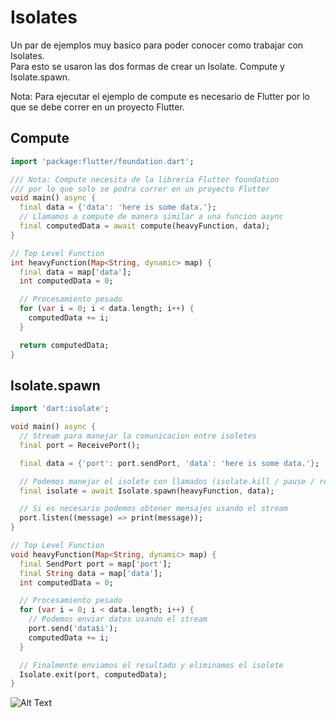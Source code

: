 # Isolates

Un par de ejemplos muy basico para poder conocer como trabajar con Isolates.  
Para esto se usaron las dos formas de crear un Isolate. Compute y Isolate.spawn.  

Nota: Para ejecutar el ejemplo de compute es necesario de Flutter por lo que se debe correr en un proyecto Flutter.

## Compute

```dart
import 'package:flutter/foundation.dart';

/// Nota: Compute necesita de la libreria Flutter foundation
/// por lo que solo se podra correr en un proyecto Flutter
void main() async {
  final data = {'data': 'here is some data.'};
  // Llamamos a compute de manera similar a una funcion async
  final computedData = await compute(heavyFunction, data);
}

// Top Level Function
int heavyFunction(Map<String, dynamic> map) {
  final data = map['data'];
  int computedData = 0;

  // Procesamiento pesado
  for (var i = 0; i < data.length; i++) {
    computedData += i;
  }

  return computedData;
}
```
## Isolate.spawn
```dart
import 'dart:isolate';

void main() async {
  // Stream para manejar la comunicacion entre isoletes
  final port = ReceivePort();

  final data = {'port': port.sendPort, 'data': 'here is some data.'};

  // Podemos manejar el isolete con llamados (isolate.kill / pause / resume)
  final isolate = await Isolate.spawn(heavyFunction, data);

  // Si es necesario podemos obtener mensajes usando el stream
  port.listen((message) => print(message));
}

// Top Level Function
void heavyFunction(Map<String, dynamic> map) {
  final SendPort port = map['port'];
  final String data = map['data'];
  int computedData = 0;

  // Procesamiento pesado
  for (var i = 0; i < data.length; i++) {
    // Podemos enviar datos usando el stream
    port.send('data$i');
    computedData += i;
  }

  // Finalmente enviamos el resultado y eliminamos el isolete
  Isolate.exit(port, computedData);
}
```


![Alt Text](https://media.giphy.com/media/QNFhOolVeCzPQ2Mx85/giphy.gif)